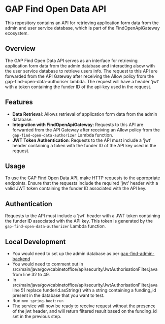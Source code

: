 # GAP Find Open Data API

This repository contains an API for retrieving application form data from the admin and user service database, which is part of the FindOpenApiGateway ecosystem.

## Overview

The GAP Find Open Data API serves as an interface for retrieving application form data from the admin database and interacting alsow with the user service database to retrieve users info.
The request to this API are forwarded from the API Gateway after receiving the Allow policy from the gap-find-open-data-authoriser lambda.
The request will have a header 'jwt' with a token containing the funder ID of the api-key used in the request.

## Features

- **Data Retrieval**: Allows retrieval of application form data from the admin database.
- **Integration with FindOpenApiGateway**: Requests to this API are forwarded from the API Gateway after receiving an Allow policy from the `gap-find-open-data-authorizer` Lambda function.
- **JWT Token Authentication**: Requests to the API must include a 'jwt' header containing a token with the funder ID of the API key used in the request.

## Usage

To use the GAP Find Open Data API, make HTTP requests to the appropriate endpoints. Ensure that the requests include the required 'jwt' header with a valid JWT token containing the funder ID associated with the API key.

## Authentication

Requests to the API must include a 'jwt' header with a JWT token containing the funder ID associated with the API key. This token is generated by the `gap-find-open-data-authorizer` Lambda function.

## Local Development

- You would need to set up the admin database as per [gap-find-admin-backend](https://github.com/cabinetoffice/gap-find-admin-backend/)
- You would need to comment out in src/main/java/gov/cabinetoffice/api/security/JwtAuthorisationFilter.java from line 32 to 49.
- In src/main/java/gov/cabinetoffice/api/security/JwtAuthorisationFilter.java line 51 replace funderId.asString() with a string containing a funding_id present in the database that you want to test.
- Run ```mvn spring-boot:run ```
- The service will now be ready to receive request without the presence of the jwt header, and will return filtered result based on the funding_id set in the previous step.
